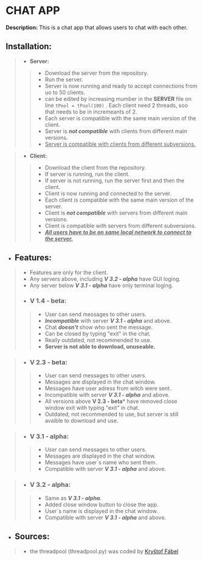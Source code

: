 
**<h1>CHAT APP</h1>**

**Description:**
This is a chat app that allows users to chat with each other.

**<h2>Installation: </h2>**
> - **Server:**
> > - Download the server from the repository.
> > - Run the server.
> > - Server is now running and ready to accept connections from uo to 50 clients.
> > - can be edited by increasing mumber in the **SERVER** file on line `tPool = tPool(100)` . Each client need 2 threads, soo  that needs to be in incremeants of 2.
> > - Each server is compatible with the same main version of the client.
> > - Server is ***not compatible*** with clients from different main versions.
> > - <u>Server is compatible with clients from different subversions.</u>

> - **Client:**
> >- Download the client from the repository.
> > - If server is running, run the client.
> > - If server is not running, run the server first and then the client.
> > - Client is now running and connected to the server.
> > - Each client is compatible with the same main version of the server.
> > - Client is ***not compatible*** with servers from different main versions.
> > - Client is compatible with servers from different subversions.
> > - *<b><u>All users have to be on same local network to connect to the server.</b></u>*

- **<h2>Features:</h2>**
> - Features are only for the client.
> - Any servers above, including ***V 3.2 - alpha*** have GUI loging.
> - Any server below ***V 3.1 - alpha*** have only terminal loging.
> - <h3>V 1.4 - beta:</h3>
 > > - User can send messages to other users.
> > - ***Incompatible*** with server ***V 3.1 - alpha*** and above.
> > - Chat ***doesn't*** show who sent the message.
> > - Can be closed by typing "exit" in the chat.
> > - Really outdated, not recommended to use.
> > - **Server is not able to download, unuseable.**

>  - <h3>V 2.3 - beta:</h3>
> > - User can send messages to other users.
> > - Messages are displayed in the chat window.
> > - Messages have user adress from witch were sent.
> > - Incompatible with server ***V 3.1 - alpha*** and above.
> > - All versions above **V 2.3 - beta*** have removed close window exit with typing "exit" in chat.
> > - Outdated, not recommended to use, but server is still avaible to download and use.
        
>  - <h3>V 3.1 - alpha:</h3>
> > - User can send messages to other users.
> > - Messages are displayed in the chat window.
> > - Messages have user`s name who sent them.
> > - Compatible with server ***V 3.1 - alpha*** and above.

>  - <h3>V 3.2 - alpha:</h3>
> > - Same as ***V 3.1 - alpha***.
> > - Added close window button to close the app.
> > - User`s name is displayed in the chat window.
> > - Compatible with server ***V 3.1 - alpha*** and above.



- **<h2>Sources:</h2>**
> - the threadpool (threadpool.py) was coded by [Kryštof Fábel](https://github.com/fabelkr)